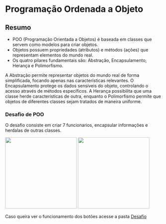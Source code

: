 # Programação Ordenada a Objeto

## Resumo

- POO (Programação Orientada a Objetos) é baseada em classes que servem como modelos para criar objetos.
- Objetos possuem propriedades (atributos) e métodos (ações) que representam elementos do mundo real.
- Os quatro pilares fundamentais são: Abstração, Encapsulamento, Herança e Polimorfismo.

A Abstração permite representar objetos do mundo real de forma simplificada, focando apenas nas características relevantes. O Encapsulamento protege os dados sensíveis do objeto, controlando o acesso através de métodos específicos. A Herança possibilita que uma classe herde características de outra, enquanto o Polimorfismo permite que objetos de diferentes classes sejam tratados de maneira uniforme.

### Desafio de POO

O desafio consiste em criar 7 funcionarios, encapsular informações e herdalas de outras classes.

<img height="230px" src="https://github.com/user-attachments/assets/16f16ae3-4361-4b88-b4f8-2f6720f1621c"></img>
<img height="230px" src="https://github.com/user-attachments/assets/a9dab92d-2b44-433d-8578-31fbbfe15e8a"></img>

Caso queira ver o funcionamento dos botões acesse a pasta <a href="https://github.com/GustavoRSenai/POO_GustavoR/tree/main/Desafio">Desafio</a>

